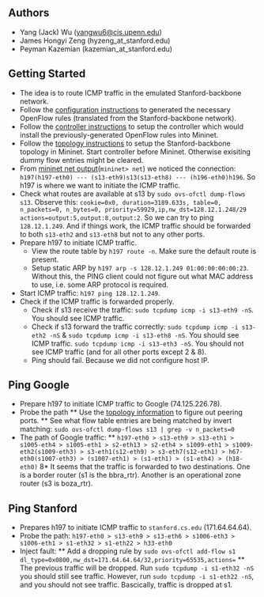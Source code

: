 ## Authors
* Yang (Jack) Wu (yangwu6@cis.upenn.edu)
* James Hongyi Zeng (hyzeng_at_stanford.edu)
* Peyman Kazemian (kazemian_at_stanford.edu)

## Getting Started
* The idea is to route ICMP traffic in the emulated Stanford-backbone network.
* Follow the [configuration instructions](https://github.com/wuyangjack/standford-backbone/blob/master/configuration/Notes.md) to generated the necessary OpenFlow rules (translated from the Stanford-backbone network). 
* Follow the [controller instructions](https://github.com/wuyangjack/standford-backbone/blob/master/controller/Notes.md) to setup the controller which would install the previously-generated OpenFlow rules into Mininet. 
* Follow the [topology instructions](https://github.com/wuyangjack/standford-backbone/blob/master/topology/Notes.md) to setup the Stanford-backbone topology in Mininet. Start controller before Mininet. Otherwise exisiting dummy flow entries might be cleared.
* From [mininet net output](https://github.com/wuyangjack/standford-backbone/blob/master/topology/net.txt)(`mininet> net`) we noticed the connection: `h197(h197-eth0) --- (s13-eth9)s13(s13-eth8) --- (h196-eth0)h196`. So h197 is where we want to initiate the ICMP traffic.
* Check what routes are available at s13 by `sudo ovs-ofctl dump-flows s13`. Observe this: `cookie=0x0, duration=3189.633s, table=0, n_packets=0, n_bytes=0, priority=59929,ip,nw_dst=128.12.1.248/29 actions=output:5,output:8,output:2`. So we can try to ping `128.12.1.249`. And if things work, the ICMP traffic should be forwarded to both `s13-eth2` and `s13-eth8` but not to any other ports.
* Prepare h197 to initiate ICMP traffic. 
  * View the route table by `h197 route -n`. Make sure the default route is present.
  * Setup static ARP by `h197 arp -s 128.12.1.249 01:00:00:00:00:23`. Without this, the PING client could not figure out what MAC address to use, i.e. some ARP protocol is required.
* Start ICMP traffic: `h197 ping 128.12.1.249`.
* Check if the ICMP traffic is forwarded properly.
  * Check if s13 receive the traffic: `sudo tcpdump icmp -i s13-eth9 -nS`. You should see ICMP traffic.
  * Check if s13 forward the traffic correctly: `sudo tcpdump icmp -i s13-eth2 -nS` & `sudo tcpdump icmp -i s13-eth8 -nS`. You should see ICMP traffic. `sudo tcpdump icmp -i s13-eth3 -nS`. You should not see ICMP traffic (and for all other ports except 2 & 8).
  * Ping should fail. Because we did not configure host IP.

## Ping Google
* Prepare h197 to initiate ICMP traffic to Google (74.125.226.78).
* Probe the path
  ** Use the [topology information](https://github.com/wuyangjack/standford-backbone/blob/master/topology/net.txt) to figure out peering ports.
  ** See what flow table entries are being matched by invert matching: `sudo ovs-ofctl dump-flows s13 | grep -v n_packets=0`
* The path of Google traffic: 
  ** `h197-eth0 > s13-eth9 > s13-eth1 > s1005-eth4 > s1005-eth1 > s2-eth13 > s2-eth4 > s1009-eth1 > s1009-eth2(s1009-eth3) > s3-eth1(s12-eth9) > s3-eth7(s12-eth1) > h67-eth0(s1007-eth3) > (s1007-eth1) > (s1-eth1) > (s1-eth4) > (h18-eth0)`
  8* It seems that the traffic is forwarded to two destinations. One is a border router (s1 is the bbra_rtr). Another is an operational zone router (s3 is boza_rtr).

 ## Ping Stanford
 * Prepares h197 to initiate ICMP traffic to `stanford.cs.edu` (171.64.64.64).
 * Probe the path: `h197-eth0 > s13-eth9 > s13-eth6 > s1006-eth3 > s1006-eth1 > s1-eth32 > s1-eth22 > h33-eth0`
 * Inject fault: 
   ** Add a dropping rule by `sudo ovs-ofctl add-flow s1 dl_type=0x0800,nw_dst=171.64.64.64/32,priority=65535,actions=`
   ** The previous traffic will be dropped. Run `sudo tcpdump -i s1-eth32 -nS` you should still see traffic. However, run `sudo tcpdump -i s1-eth22 -nS`, and you should not see traffic. Bascically, traffic is dropped at s1.


